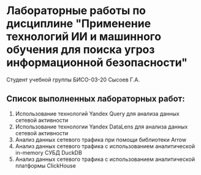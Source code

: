 # Лабораторные работы по дисциплине "Применение технологий ИИ и машинного обучения для поиска угроз информационной безопасности"

Студент учебной группы БИСО-03-20 Сысоев Г.А.

## Список выполненных лабораторных работ:

1. Использование технологий Yandex Query для анализа данных сетевой активности
2. Использование технологии Yandex DataLens для анализа данных сетевой активности
3. Анализ данных сетевого трафика при помощи библиотеки Arrow
4. Анализ данных сетевого трафика с использованием аналитической in-memory СУБД DuckDB
5. Анализ данных сетевого трафика с использованием аналитической платформы ClickHouse
